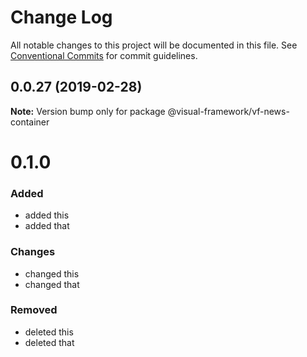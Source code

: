 # Change Log

All notable changes to this project will be documented in this file.
See [Conventional Commits](https://conventionalcommits.org) for commit guidelines.

## 0.0.27 (2019-02-28)

**Note:** Version bump only for package @visual-framework/vf-news-container





# 0.1.0

### Added
- added this
- added that

### Changes

- changed this
- changed that

### Removed

- deleted this
- deleted that
